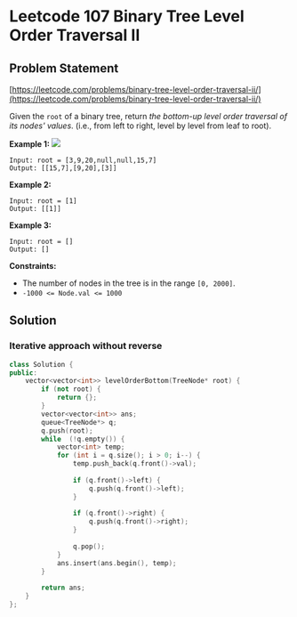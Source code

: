 # Leetcode 107 Binary Tree Level Order Traversal II

## Problem Statement

[https://leetcode.com/problems/binary-tree-level-order-traversal-ii/](https://leetcode.com/problems/binary-tree-level-order-traversal-ii/)

Given the `root` of a binary tree, return _the bottom-up level order traversal of its nodes' values_. \(i.e., from left to right, level by level from leaf to root\).

**Example 1:** ![](https://assets.leetcode.com/uploads/2021/02/19/tree1.jpg)

```text
Input: root = [3,9,20,null,null,15,7]
Output: [[15,7],[9,20],[3]]
```

**Example 2:**

```text
Input: root = [1]
Output: [[1]]
```

**Example 3:**

```text
Input: root = []
Output: []
```

**Constraints:**

* The number of nodes in the tree is in the range `[0, 2000]`.
* `-1000 <= Node.val <= 1000`

## Solution

### Iterative approach without reverse

```cpp
class Solution {
public:
    vector<vector<int>> levelOrderBottom(TreeNode* root) {
        if (not root) {
            return {};
        }
        vector<vector<int>> ans;
        queue<TreeNode*> q;
        q.push(root);
        while  (!q.empty()) {
            vector<int> temp; 
            for (int i = q.size(); i > 0; i--) {
                temp.push_back(q.front()->val);
                
                if (q.front()->left) {
                    q.push(q.front()->left);
                }
                
                if (q.front()->right) {
                    q.push(q.front()->right);
                }
                
                q.pop();
            }
            ans.insert(ans.begin(), temp);
        }
        
        return ans;
    }
};
```


